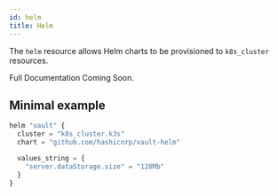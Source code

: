 ```yaml
---
id: helm
title: Helm
---
```


The `helm` resource allows Helm charts to be provisioned to `k8s_cluster` resources.

Full Documentation Coming Soon.

## Minimal example

```javascript
helm "vault" {
  cluster = "k8s_cluster.k3s"
  chart = "github.com/hashicorp/vault-helm"

  values_string = {
    "server.dataStorage.size" = "128Mb"
  }
}
```
